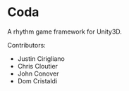 # Coda

A rhythm game framework for Unity3D.

Contributors:
 - Justin Cirigliano
 - Chris Cloutier
 - John Conover
 - Dom Cristaldi
